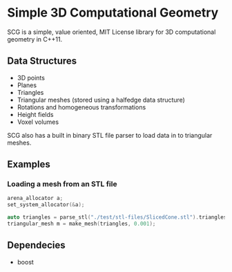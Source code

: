 # Simple 3D Computational Geometry

SCG is a simple, value oriented, MIT License library for 3D computational geometry in C++11.

## Data Structures

* 3D points
* Planes
* Triangles
* Triangular meshes (stored using a halfedge data structure)
* Rotations and homogeneous transformations
* Height fields
* Voxel volumes

SCG also has a built in binary STL file parser to load data in to triangular meshes.

## Examples

### Loading a mesh from an STL file

```cpp
arena_allocator a;
set_system_allocator(&a);

auto triangles = parse_stl("./test/stl-files/SlicedCone.stl").triangles;
triangular_mesh m = make_mesh(triangles, 0.001);
```

## Dependecies
* boost
